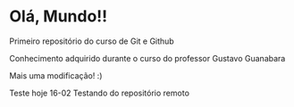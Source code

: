 # Olá, Mundo!!
 Primeiro repositório do curso de Git e Github

Conhecimento adquirido durante o curso do professor Gustavo Guanabara

Mais uma modificação! :)

Teste hoje 16-02
Testando do repositório remoto
